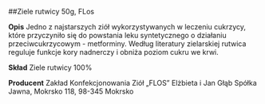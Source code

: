 ##Ziele rutwicy 50g, FLos

**Opis** Jedno z najstarszych ziół wykorzystywanych w leczeniu cukrzycy, które przyczyniło się do powstania leku syntetycznego o działaniu przeciwcukrzycowym - metforminy. Według literatury zielarskiej rutwica reguluje funkcje kory nadnerczy i obniża poziom cukru we krwi. 

**Skład** Ziele rutwicy 100%

**Producent** Zakład Konfekcjonowania Ziół „FLOS” Elżbieta i Jan Głąb Spółka Jawna, Mokrsko 118, 98-345 Mokrsko
